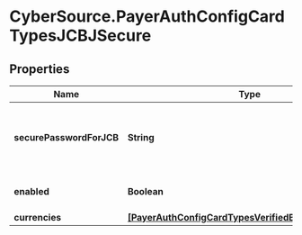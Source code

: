 # CyberSource.PayerAuthConfigCardTypesJCBJSecure

## Properties
Name | Type | Description | Notes
------------ | ------------- | ------------- | -------------
**securePasswordForJCB** | **String** | JSecure currency password for Japan Credit Bureau | [optional] 
**enabled** | **Boolean** |  | [optional] [default to true]
**currencies** | [**[PayerAuthConfigCardTypesVerifiedByVisaCurrencies]**](PayerAuthConfigCardTypesVerifiedByVisaCurrencies.md) |  | [optional] 


